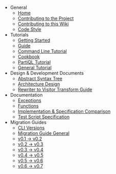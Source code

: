* General
  * [Home](Home.md)
  * [Contributing to the Project](TODO)
  * [Contributing to this Wiki](TODO)
  * [Code Style](https://github.com/johnedquinn/wiki-test/wiki/CODE-STYLE)
* Tutorials
  * [Getting Started](https://github.com/johnedquinn/wiki-test/wiki/Getting-Started)
  * [Guide](https://github.com/johnedquinn/wiki-test/wiki/Guide)
  * [Command Line Tutorial](https://github.com/johnedquinn/wiki-test/wiki/Command-Line-Tutorial)
  * [Cookbook](https://github.com/johnedquinn/wiki-test/wiki/Cookbook)
  * [PartiQL Tutorial](https://github.com/johnedquinn/wiki-test/wiki/PartiQL-Tutorial)
  * [General Tutorial](https://github.com/johnedquinn/wiki-test/wiki/Tutorial)
* Design & Development Documents
  * [Abstract Syntax Tree](https://github.com/johnedquinn/wiki-test/wiki/Abstract-Syntax-Tree)
  * [Architecture Design](https://github.com/johnedquinn/wiki-test/wiki/Architecture-Design)
  * [Rewriter to Visitor Transform Guide](https://github.com/johnedquinn/wiki-test/wiki/Rewriter-to-Visitor-Transform-Guide)
* Documentation
  * [Exceptions](https://github.com/johnedquinn/wiki-test/wiki/Exceptions)
  * [Functions](https://github.com/johnedquinn/wiki-test/wiki/Functions)
  * [Implementation & Specification Comparison](https://github.com/johnedquinn/wiki-test/wiki/Implementation-&-Specification-Comparison)
  * [Test Script Specification](https://github.com/johnedquinn/wiki-test/wiki/Test-Script-Specification)
* Migration Guides
  * [CLI Versions](https://github.com/johnedquinn/wiki-test/wiki/cli-versions.md)
  * [Migration Guide General](https://github.com/johnedquinn/wiki-test/wiki/migration-guide.md)
  * [v0.1 -> v0.2](https://github.com/johnedquinn/wiki-test/wiki/v0.1-to-v0.2-migration.md)
  * [v0.2 -> v0.3](https://github.com/johnedquinn/wiki-test/wiki/v0.2-to-v0.3-migration.md)
  * [v0.3 -> v0.4](https://github.com/johnedquinn/wiki-test/wiki/v0.3-to-v0.4-migration.md)
  * [v0.4 -> v0.5](https://github.com/johnedquinn/wiki-test/wiki/v0.4-to-v0.5-migration.md)
  * [v0.5 -> v0.6](https://github.com/johnedquinn/wiki-test/wiki/v0.5-to-v0.6-migration.md)
  * [v0.6 -> v0.7](https://github.com/johnedquinn/wiki-test/wiki/v0.6-to-v0.7-migration.md)

